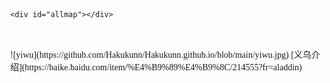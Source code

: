<html>
<head>
	<meta http-equiv="Content-Type" content="text/html; charset=utf-8" />
	<meta name="viewport" content="initial-scale=1.0, user-scalable=no" />
	<style type="text/css">
	body, html,#allmap {width: 100%;height: 100%;overflow:scroll;margin:0;font-family:"微软雅黑";}
	</style>
	<script type="text/javascript" src="//api.map.baidu.com/api?v=2.0&ak=LXpXl6bnXk8EPypPqxwu1CL1s2j0jLU9"></script>
	<title>地图展示</title>
</head>

	<div id="allmap"></div>

</html>
<script type="text/javascript">
	// 百度地图API功能
	var map = new BMap.Map("allmap");    // 创建Map实例
	map.centerAndZoom(new BMap.Point(120.085606,29.531872), 11);  // main初始化地图,设置中心点坐标和地图级别
	//添加地图类型控件原先(120.081007,29.451391)
	map.addControl(new BMap.MapTypeControl({
		mapTypes:[
            BMAP_NORMAL_MAP,
            BMAP_HYBRID_MAP
        ]}));	  
	map.setCurrentCity("义乌");          // 设置地图显示的城市 此项是必须设置的
	map.enableScrollWheelZoom(true);     //开启鼠标滚轮缩放
</script>
<br>
<br>
![yiwu](https://github.com/Hakukunn/Hakukunn.github.io/blob/main/yiwu.jpg)
[义乌介绍](https://baike.baidu.com/item/%E4%B9%89%E4%B9%8C/214555?fr=aladdin)	

